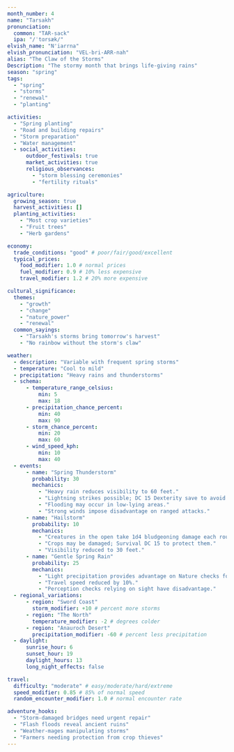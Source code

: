 ```yaml
---
month_number: 4
name: "Tarsakh"
pronunciation:
  common: "TAR-sack"
  ipa: "/ˈtɑrsæk/"
elvish_name: "N'iarrna"
elvish_pronunciation: "VEL-bri-ARR-nah"
alias: "The Claw of the Storms"
Description: "The stormy month that brings life-giving rains"
season: "spring"
tags:
  - "spring"
  - "storms"
  - "renewal"
  - "planting"

activities:
  - "Spring planting"
  - "Road and building repairs"
  - "Storm preparation"
  - "Water management"
  - social_activities:
      outdoor_festivals: true
      market_activities: true
      religious_observances:
        - "storm blessing ceremonies"
        - "fertility rituals"

agriculture:
  growing_season: true
  harvest_activities: []
  planting_activities:
    - "Most crop varieties"
    - "Fruit trees"
    - "Herb gardens"

economy:
  trade_conditions: "good" # poor/fair/good/excellent
  typical_prices:
    food_modifier: 1.0 # normal prices
    fuel_modifier: 0.9 # 10% less expensive
    travel_modifier: 1.2 # 20% more expensive

cultural_significance:
  themes:
    - "growth"
    - "change"
    - "nature_power"
    - "renewal"
  common_sayings:
    - "Tarsakh's storms bring tomorrow's harvest"
    - "No rainbow without the storm's claw"

weather:
  - description: "Variable with frequent spring storms"
  - temperature: "Cool to mild"
  - precipitation: "Heavy rains and thunderstorms"
  - schema:
      - temperature_range_celsius:
          min: 5
          max: 18
      - precipitation_chance_percent:
          min: 40
          max: 90
      - storm_chance_percent:
          min: 20
          max: 60
      - wind_speed_kph:
          min: 10
          max: 40
  - events:
      - name: "Spring Thunderstorm"
        probability: 30
        mechanics:
          - "Heavy rain reduces visibility to 60 feet."
          - "Lightning strikes possible; DC 15 Dexterity save to avoid 2d6 lightning damage."
          - "Flooding may occur in low-lying areas."
          - "Strong winds impose disadvantage on ranged attacks."
      - name: "Hailstorm"
        probability: 10
        mechanics:
          - "Creatures in the open take 1d4 bludgeoning damage each round."
          - "Crops may be damaged; Survival DC 15 to protect them."
          - "Visibility reduced to 30 feet."
      - name: "Gentle Spring Rain"
        probability: 25
        mechanics:
          - "Light precipitation provides advantage on Nature checks for plant growth."
          - "Travel speed reduced by 10%."
          - "Perception checks relying on sight have disadvantage."
  - regional_variations:
      - region: "Sword Coast"
        storm_modifier: +10 # percent more storms
      - region: "The North"
        temperature_modifier: -2 # degrees colder
      - region: "Anauroch Desert"
        precipitation_modifier: -60 # percent less precipitation
  - daylight:
      sunrise_hour: 6
      sunset_hour: 19
      daylight_hours: 13
      long_night_effects: false

travel:
  difficulty: "moderate" # easy/moderate/hard/extreme
  speed_modifier: 0.85 # 85% of normal speed
  random_encounter_modifier: 1.0 # normal encounter rate

adventure_hooks:
  - "Storm-damaged bridges need urgent repair"
  - "Flash floods reveal ancient ruins"
  - "Weather-mages manipulating storms"
  - "Farmers needing protection from crop thieves"
---
```

